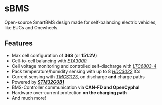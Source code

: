 # sBMS

Open-source SmartBMS design made for self-balancing electric vehicles, like EUCs and Onewheels.

## Features

- Max cell configuration of **36S** (or **151.2V**)
- Cell-to-cell balancing with [_ETA3000_](https://www.st.com/resource/en/datasheet/dm00748675.pdf)
- Cell voltage monitoring and controlled self-discharge with [_LTC6803-4_](https://www.analog.com/media/en/technical-documentation/data-sheets/680324fa.pdf)
- Pack temperature/humidity sensing with up to 8 [_HDC3022_](https://www.ti.com/lit/ds/symlink/hdc3022.pdf) ICs
- Current sensing with [_TMCS1123_](https://www.ti.com/lit/ds/symlink/tmcs1123.pdf), on discharge **and** charge paths
- Powered by [**_STM32G0B1_**](https://www.st.com/resource/en/datasheet/dm00748675.pdf)
- BMS-Controller communication via **CAN-FD and OpenCyphal**
- Hardware over-current protection **on the charging path** 
- And much more!

